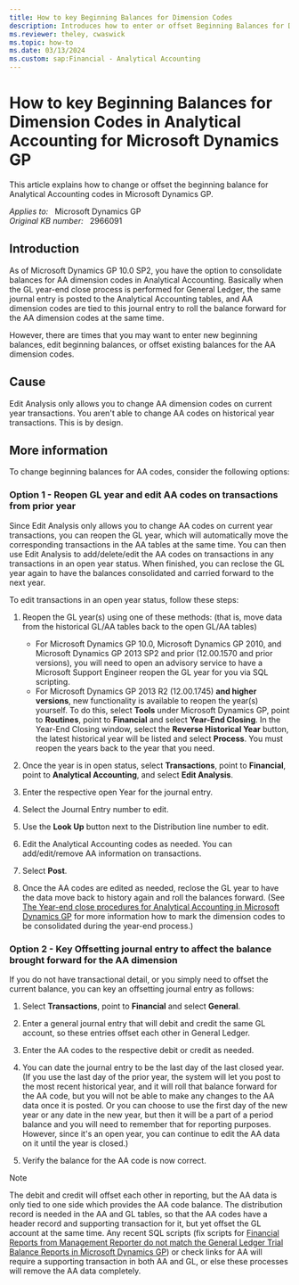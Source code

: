 ```yaml
---
title: How to key Beginning Balances for Dimension Codes
description: Introduces how to enter or offset Beginning Balances for Dimension Codes in Analytical Accounting for Microsoft Dynamics GP.
ms.reviewer: theley, cwaswick
ms.topic: how-to
ms.date: 03/13/2024
ms.custom: sap:Financial - Analytical Accounting
---
```

# How to key Beginning Balances for Dimension Codes in Analytical Accounting for Microsoft Dynamics GP

This article explains how to change or offset the beginning balance for Analytical Accounting codes in Microsoft Dynamics GP.

_Applies to:_ &nbsp; Microsoft Dynamics GP  
_Original KB number:_ &nbsp; 2966091

## Introduction

As of Microsoft Dynamics GP 10.0 SP2, you have the option to consolidate balances for AA dimension codes in Analytical Accounting. Basically when the GL year-end close process is performed for General Ledger, the same journal entry is posted to the Analytical Accounting tables, and AA dimension codes are tied to this journal entry to roll the balance forward for the AA dimension codes at the same time.

However, there are times that you may want to enter new beginning balances, edit beginning balances, or offset existing balances for the AA dimension codes.

## Cause

Edit Analysis only allows you to change AA dimension codes on current year transactions. You aren't able to change AA codes on historical year transactions. This is by design.

## More information

To change beginning balances for AA codes, consider the following options:

### Option 1 - Reopen GL year and edit AA codes on transactions from prior year

Since Edit Analysis only allows you to change AA codes on current year transactions, you can reopen the GL year, which will automatically move the corresponding transactions in the AA tables at the same time. You can then use Edit Analysis  to add/delete/edit the AA codes on transactions in any transactions in an open year status. When finished, you can reclose the GL year again to have the balances consolidated and carried forward to the next year.

To edit transactions in an open year status, follow these steps:

1. Reopen the GL year(s) using one of these methods: (that is, move data from the historical GL/AA tables back to the open GL/AA tables)

    - For Microsoft Dynamics GP 10.0, Microsoft Dynamics GP 2010, and Microsoft Dynamics GP 2013 SP2 and prior (12.00.1570 and prior versions), you will need to open an advisory service to have a Microsoft Support Engineer reopen the GL year for you via SQL scripting.
    - For Microsoft Dynamics GP 2013 R2 (12.00.1745) **and higher versions**, new functionality is available to reopen the year(s) yourself. To do this, select **Tools** under Microsoft Dynamics GP, point to **Routines**, point to **Financial** and select **Year-End Closing**. In the Year-End Closing window, select the **Reverse Historical Year** button, the latest historical year will be listed and select **Process**. You must reopen the years back to the year that you need.

2. Once the year is in open status, select **Transactions**, point to **Financial**, point to **Analytical Accounting**, and select **Edit Analysis**.
3. Enter the respective open Year for the journal entry.
4. Select the Journal Entry number to edit.
5. Use the **Look Up** button next to the Distribution line number to edit.
6. Edit the Analytical Accounting codes as needed. You can add/edit/remove AA information on transactions.
7. Select **Post**.

8. Once the AA codes are edited as needed, reclose the GL year to have the data move back to history again and roll the balances forward. (See [The Year-end close procedures for Analytical Accounting in Microsoft Dynamics GP](https://support.microsoft.com/topic/kb-the-year-end-close-procedures-for-analytical-accounting-in-microsoft-dynamics-gp-41f3e9d4-d3c7-95b2-e144-0e8b640ddb44) for more information how to mark the dimension codes to be consolidated during the year-end process.)

### Option 2 - Key Offsetting journal entry to affect the balance brought forward for the AA dimension

If you do not have transactional detail, or you simply need to offset the current balance, you can key an offsetting journal entry as follows:

1. Select **Transactions**, point to **Financial** and select **General**.
2. Enter a general journal entry that will debit and credit the same GL account, so these entries offset each other in General Ledger.
3. Enter the AA codes to the respective debit or credit as needed.

4. You can date the journal entry to be the last day of the last closed year. (If you use the last day of the prior year, the system will let you post to the most recent historical year, and it will roll that balance forward for the AA code, but you will not be able to make any changes to the AA data once it is posted. Or you can choose to use the first day of the new year or any date in the new year, but then it will be a part of a period balance and you will need to remember that for reporting purposes. However, since it's an open year, you can continue to edit the AA data on it until the year is closed.)

5. Verify the balance for the AA code is now correct.

> [!NOTE]
> The debit and credit will offset each other in reporting, but the AA data is only tied to one side which provides the AA code balance. The distribution record is needed in the AA and GL tables, so that the AA codes have a header record and supporting transaction for it, but yet offset the GL account at the same time. Any recent SQL scripts (fix scripts for [Financial Reports from Management Reporter do not match the General Ledger Trial Balance Reports in Microsoft Dynamics GP](https://support.microsoft.com/topic/kb-financial-reports-from-management-reporter-do-not-match-the-general-ledger-trial-balance-reports-in-microsoft-dynamics-gp-386fa248-6460-e156-08ea-aaff0531c97b)) or check links for AA will require a supporting transaction in both AA and GL, or else these processes will remove the AA data completely.
